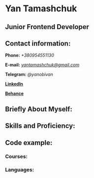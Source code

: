 # Yan Tamashchuk

## Junior Frontend Developer

## Contact information:

**Phone:** _+380954551130_

**E-mail:** *yantamashchuk@gmail.com*

**Telegram:** _@yanobivan_

**[LinkedIn]()**

**[Behance]()**

## **Briefly About Myself:**  

## **Skills and Proficiency:**

## **Code example:**



### **Courses:**



### **Languages:**

